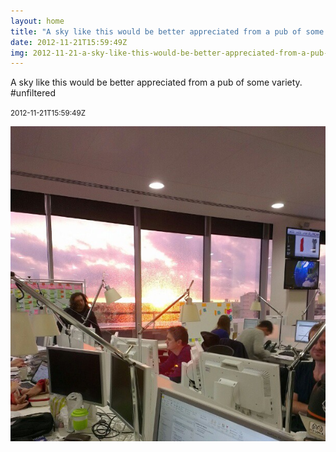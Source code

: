 ```yaml
---
layout: home
title: "A sky like this would be better appreciated from a pub of some variety. #unfiltered"
date: 2012-11-21T15:59:49Z
img: 2012-11-21-a-sky-like-this-would-be-better-appreciated-from-a-pub-of-some-variety---unfiltered.jpg
---
```


A sky like this would be better appreciated from a pub of some variety. #unfiltered

<small>2012-11-21T15:59:49Z</small>

![A sky like this would be better appreciated from a pub of some variety. #unfiltered](2012-11-21-a-sky-like-this-would-be-better-appreciated-from-a-pub-of-some-variety---unfiltered.jpg)
